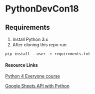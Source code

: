 # PythonDevCon18

## Requirements
1. Install Python 3.x
2. After cloning this repo run
```
pip install --user -r requirements.txt
```

#### Resource Links
[Python 4 Everyone course](http://py4e.com)

[Google Sheets API with Python](https://developers.google.com/sheets/api/quickstart/python)

